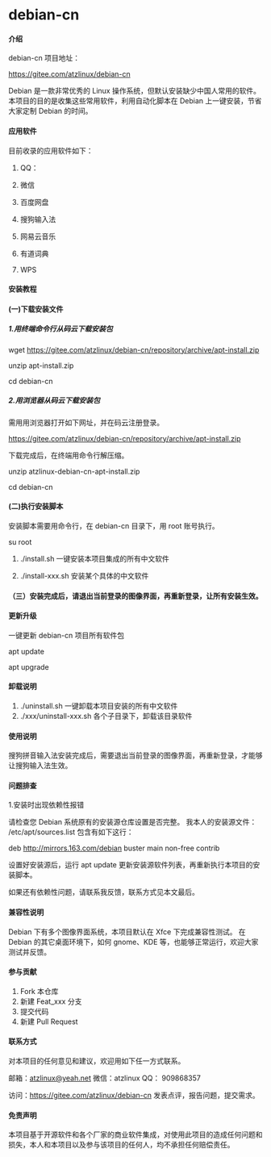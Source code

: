 # debian-cn

#### 介绍
debian-cn 项目地址：

https://gitee.com/atzlinux/debian-cn

Debian 是一款非常优秀的 Linux 操作系统，但默认安装缺少中国人常用的软件。
本项目的目的是收集这些常用软件，利用自动化脚本在 Debian 上一键安装，节省大家定制 Debian 的时间。

#### 应用软件

目前收录的应用软件如下：

1) QQ：

2) 微信

3) 百度网盘

4) 搜狗输入法

5) 网易云音乐

6) 有道词典

7) WPS

#### 安装教程

#### (一)下载安装文件

##### 1.用终端命令行从码云下载安装包

wget https://gitee.com/atzlinux/debian-cn/repository/archive/apt-install.zip

unzip apt-install.zip 

cd debian-cn

##### 2.用浏览器从码云下载安装包

需用用浏览器打开如下网址，并在码云注册登录。

https://gitee.com/atzlinux/debian-cn/repository/archive/apt-install.zip

下载完成后，在终端用命令行解压缩。

unzip atzlinux-debian-cn-apt-install.zip

cd debian-cn

#### (二)执行安装脚本

安装脚本需要用命令行，在 debian-cn 目录下，用 root 账号执行。

su root

1. ./install.sh  一键安装本项目集成的所有中文软件

2. ./install-xxx.sh 安装某个具体的中文软件

#### （三）安装完成后，请退出当前登录的图像界面，再重新登录，让所有安装生效。

#### 更新升级

一键更新 debian-cn 项目所有软件包

apt update

apt upgrade

#### 卸载说明

1. ./uninstall.sh 一键卸载本项目安装的所有中文软件
2. ./xxx/uninstall-xxx.sh 各个子目录下，卸载该目录软件

#### 使用说明
搜狗拼音输入法安装完成后，需要退出当前登录的图像界面，再重新登录，才能够让搜狗输入法生效。

#### 问题排查
1.安装时出现依赖性报错

请检查您 Debian 系统原有的安装源仓库设置是否完整。
我本人的安装源文件： /etc/apt/sources.list 包含有如下这行：

deb http://mirrors.163.com/debian buster main non-free contrib

设置好安装源后，运行  apt update 更新安装源软件列表，再重新执行本项目的安装脚本。

如果还有依赖性问题，请联系我反馈，联系方式见本文最后。

#### 兼容性说明

Debian 下有多个图像界面系统，本项目默认在 Xfce 下完成兼容性测试。
在 Debian 的其它桌面环境下，如何 gnome、KDE 等，也能够正常运行，欢迎大家测试并反馈。

#### 参与贡献

1. Fork 本仓库
2. 新建 Feat_xxx 分支
3. 提交代码
4. 新建 Pull Request

#### 联系方式

对本项目的任何意见和建议，欢迎用如下任一方式联系。

邮箱：atzlinux@yeah.net
微信：atzlinux
QQ：  909868357

访问：https://gitee.com/atzlinux/debian-cn  发表点评，报告问题，提交需求。

#### 免责声明
本项目基于开源软件和各个厂家的商业软件集成，对使用此项目的造成任何问题和损失，本人和本项目以及参与该项目的任何人，均不承担任何赔偿责任。

